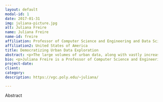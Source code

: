 ```yaml
---
layout: default
modal-id: 1
date: 2017-01-31
img: juliana-picture.jpg
alt: Juliana Freire
name: Juliana Freire
name-id: freire
affiliation: Professor of Computer Science and Engineering and Data Science Executive Director, NYU Moore-Sloan Data Science Environment 
affiliation2: United States of America
title: Democratizing Urban Data Exploration
abstract: <p>The large volumes of urban data, along with vastly increased computing power, open up new opportunities to better understand cities. Encouraging success stories show that data can be leveraged to make operations more efficient, inform policies and planning, and improve the quality of life for residents. However, analyzing urban data often requires a staggering amount of work, from identifying relevant data sets, cleaning and integrating them, to performing exploratory analyses and creating predictive models that must take into account spatio-temporal processes. Our long-term goal is to enable domain experts to crack the code of cities by freely exploring the vast amounts of urban data.  In this talk, we will present methods and systems that combine data management, analytics, and visualization to increase the level of interactivity, scalability, and usability for urban data exploration.</p>
bio: <p>Juliana Freire is a Professor of Computer Science and Engineering and Data Science at New York University.  She holds an appointment at the Courant Institute for Mathematical Science, is a faculty member at the NYU Center for Urban Science and at the NYU Center of Data Science. She is the executive director of the NYU Moore-Sloan Data Science Environment, chair of the ACM SIGMOD and a council member of the Computing Community Consortium (CCC). Her recent research has focused on big-data analysis and visualization, large-scale information integration, web crawling and domain discovery, provenance management, and computational reproducibility. Prof. Freire is an active member of the database and Web research communities, with over 170 technical papers, several open-source systems, and 12 U.S. patents.  She is an ACM Fellow and a recipient of an NSF CAREER, two IBM Faculty awards, and a Google Faculty Research award. She has chaired or co-chaired workshops and conferences, and participated as a program committee member in over 70 events.  Her research grants are from the National Science Foundation, DARPA, Department of Energy, National Institutes of Health, Sloan Foundation, Gordon and Betty Moore Foundation, W. M. Keck Foundation, Google, Amazon, AT&T, the University of Utah, New York University, Microsoft Research, Yahoo! and IBM.</p>
project-date:
client:
category:
description: https://vgc.poly.edu/~juliana/

---
```


Abstract
